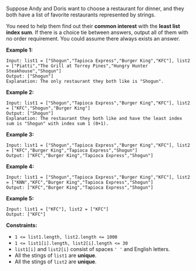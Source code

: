 Suppose Andy and Doris want to choose a restaurant for dinner, and they both
have a list of favorite restaurants represented by strings.

You need to help them find out their **common interest** with the **least list
index sum**. If there is a choice tie between answers, output all of them with
no order requirement. You could assume there always exists an answer.



**Example 1:**

    
    
    Input: list1 = ["Shogun","Tapioca Express","Burger King","KFC"], list2 = ["Piatti","The Grill at Torrey Pines","Hungry Hunter Steakhouse","Shogun"]
    Output: ["Shogun"]
    Explanation: The only restaurant they both like is "Shogun".
    

**Example 2:**

    
    
    Input: list1 = ["Shogun","Tapioca Express","Burger King","KFC"], list2 = ["KFC","Shogun","Burger King"]
    Output: ["Shogun"]
    Explanation: The restaurant they both like and have the least index sum is "Shogun" with index sum 1 (0+1).
    

**Example 3:**

    
    
    Input: list1 = ["Shogun","Tapioca Express","Burger King","KFC"], list2 = ["KFC","Burger King","Tapioca Express","Shogun"]
    Output: ["KFC","Burger King","Tapioca Express","Shogun"]
    

**Example 4:**

    
    
    Input: list1 = ["Shogun","Tapioca Express","Burger King","KFC"], list2 = ["KNN","KFC","Burger King","Tapioca Express","Shogun"]
    Output: ["KFC","Burger King","Tapioca Express","Shogun"]
    

**Example 5:**

    
    
    Input: list1 = ["KFC"], list2 = ["KFC"]
    Output: ["KFC"]
    



**Constraints:**

  * `1 <= list1.length, list2.length <= 1000`
  * `1 <= list1[i].length, list2[i].length <= 30`
  * `list1[i]` and `list2[i]` consist of spaces `' '` and English letters.
  * All the stings of `list1` are **unique**.
  * All the stings of `list2` are **unique**.

